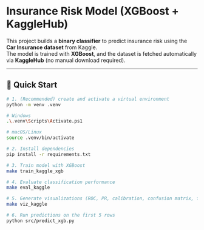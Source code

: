 # Insurance Risk Model (XGBoost + KaggleHub)

This project builds a **binary classifier** to predict insurance risk using the **Car Insurance dataset** from Kaggle.  
The model is trained with **XGBoost**, and the dataset is fetched automatically via **KaggleHub** (no manual download required).

---

## 🚀 Quick Start

```bash
# 1. (Recommended) create and activate a virtual environment
python -m venv .venv

# Windows
.\.venv\Scripts\Activate.ps1

# macOS/Linux
source .venv/bin/activate

# 2. Install dependencies
pip install -r requirements.txt

# 3. Train model with XGBoost
make train_kaggle_xgb

# 4. Evaluate classification performance
make eval_kaggle

# 5. Generate visualizations (ROC, PR, calibration, confusion matrix, feature importance, lift/gain)
make viz_kaggle

# 6. Run predictions on the first 5 rows
python src/predict_xgb.py


